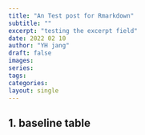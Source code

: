 ```yaml
---
title: "An Test post for Rmarkdown"
subtitle: ""
excerpt: "testing the excerpt field"
date: 2022 02 10
author: "YH jang"
draft: false
images:
series:
tags:
categories:
layout: single
---
```





## 1. baseline table


